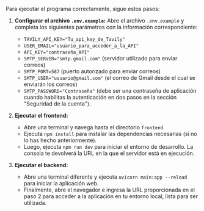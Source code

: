 Para ejecutar el programa correctamente, sigue estos pasos:

1. **Configurar el archivo `.env.example`:**
   Abre el archivo `.env.example` y completa los siguientes parámetros con la información correspondiente:
   - `TAVILY_API_KEY="Tu_api_key_de_Tavily"`
   - `USER_EMAIL="usuario_para_acceder_a_la_API"`
   - `API_KEY="contraseña_API"`
   - `SMTP_SERVER="smtp.gmail.com"` (servidor utilizado para enviar correos)
   - `SMTP_PORT=587` (puerto autorizado para enviar correos)
   - `SMTP_USER="usuario@gmail.com"` (el correo de Gmail desde el cual se enviarán los correos)
   - `SMTP_PASSWORD="Contraseña"` (debe ser una contraseña de aplicación cuando habilitas la autenticación en dos pasos en la sección "Seguridad de la cuenta").

2. **Ejecutar el frontend:**
   - Abre una terminal y navega hasta el directorio `frontend`.
   - Ejecuta `npm install` para instalar las dependencias necesarias (si no lo has hecho anteriormente).
   - Luego, ejecuta `npm run dev` para iniciar el entorno de desarrollo. La consola te devolverá la URL en la que el servidor está en ejecución.

3. **Ejecutar el backend:**
   - Abre una terminal diferente y ejecuta `uvicorn main:app --reload` para iniciar la aplicación web.
   - Finalmente, abre el navegador e ingresa la URL proporcionada en el paso 2 para acceder a la aplicación en tu entorno local, lista para ser utilizada.